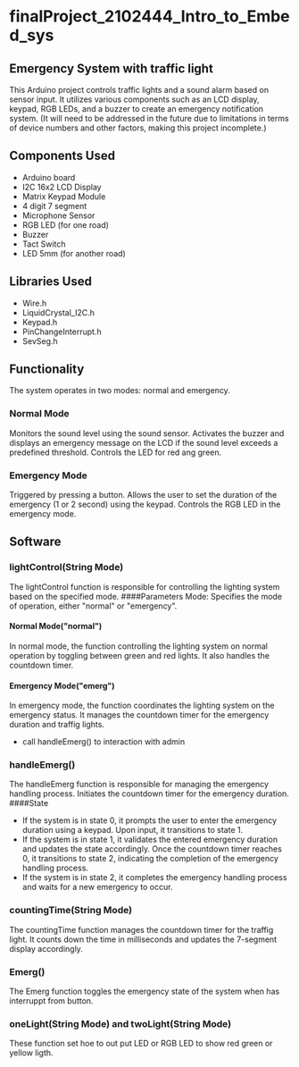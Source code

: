 # finalProject_2102444_Intro_to_Embed_sys
## Emergency System with traffic light
 This Arduino project controls traffic lights and a sound alarm based on sensor input. It utilizes various components such as an LCD display, keypad, RGB LEDs, and a buzzer to create an emergency notification system.
 (It will need to be addressed in the future due to limitations in terms of device numbers and other factors, making this project incomplete.)
## Components Used
+ Arduino board
+ I2C 16x2 LCD Display
+ Matrix Keypad Module
+ 4 digit 7 segment
+ Microphone Sensor
+ RGB LED (for one road)
+ Buzzer 
+ Tact Switch
+ LED 5mm (for another road)

## Libraries Used
+ Wire.h
+ LiquidCrystal_I2C.h
+ Keypad.h
+ PinChangeInterrupt.h
+ SevSeg.h

## Functionality
The system operates in two modes: normal and emergency.

### Normal Mode
Monitors the sound level using the sound sensor.
Activates the buzzer and displays an emergency message on the LCD if the sound level exceeds a predefined threshold.
Controls the LED for red ang green.
### Emergency Mode
Triggered by pressing a button.
Allows the user to set the duration of the emergency (1 or 2 second) using the keypad.
Controls the RGB LED in the emergency mode.

## Software
### lightControl(String Mode)
The lightControl function is responsible for controlling the lighting system based on the specified mode.
####Parameters
Mode: Specifies the mode of operation, either "normal" or "emergency".
#### Normal Mode("normal")
In normal mode, the function controlling the lighting system on normal operation by toggling between green and red lights. It also handles the countdown timer.
#### Emergency Mode("emerg")
In emergency mode, the function coordinates the lighting system on the emergency status. It manages the countdown timer for the emergency duration and traffig lights.
- call handleEmerg() to interaction with admin

### handleEmerg()
The handleEmerg function is responsible for managing the emergency handling process. Initiates the countdown timer for the emergency duration.
####State
- If the system is in state 0, it prompts the user to enter the emergency duration using a keypad. Upon input, it transitions to state 1.
- If the system is in state 1, it validates the entered emergency duration and updates the state accordingly. Once the countdown timer reaches 0, it transitions to state 2, indicating the completion of the emergency handling process.
- If the system is in state 2, it completes the emergency handling process and waits for a new emergency to occur.

### countingTime(String Mode)
The countingTime function manages the countdown timer for the traffig light. It counts down the time in milliseconds and updates the 7-segment display accordingly.

### Emerg()
The Emerg function toggles the emergency state of the system when has interruppt from button.

### oneLight(String Mode) and twoLight(String Mode)
These function set hoe to out put LED or RGB LED to show red green or yellow ligth.
